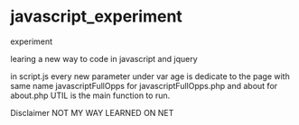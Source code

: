 # javascript_experiment
experiment


learing a new way to code in javascript and jquery

in script.js every new parameter under var age is dedicate to the page with same name  javascriptFullOpps for javascriptFullOpps.php  and about for about.php UTIL is the main function to run. 

Disclaimer 
NOT MY WAY LEARNED ON NET
